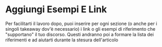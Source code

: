 # Aggiungi Esempi E Link

Per facilitarti il lavoro dopo, puoi inserire per ogni sezione (o anche per i singoli takeaway dov'è necessario)
i link o gli esempi di riferimento che "supportano" il tuo discorso.
Questi andranno poi a formare la lista dei riferimenti e ad aiutarti durante la stesura dell'articolo